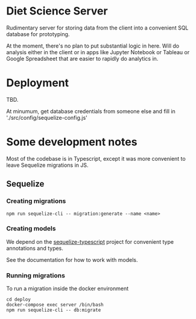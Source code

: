# Diet Science Server

Rudimentary server for storing data from the client into a convenient SQL database for prototyping.

At the moment, there's no plan to put substantial logic in here.  Will do analysis either in the client 
or in apps like Jupyter Notebook or Tableau or Google Spreadsheet that are easier to rapidly do analytics in. 

# Deployment

TBD.

At minumum, get database credentials from someone else and fill in './src/config/sequelize-config.js'

# Some development notes

Most of the codebase is in Typescript, except it was more convenient to leave Sequelize migrations in JS.

## Sequelize

### Creating migrations

```
npm run sequelize-cli -- migration:generate --name <name>
```

### Creating models

We depend on the [sequelize-typescript](https://github.com/RobinBuschmann/sequelize-typescript#readme) project for convenient type annotations and types.

See the documentation for how to work with models.


### Running migrations

To run a migration inside the docker environment
```
cd deploy
docker-compose exec server /bin/bash
npm run sequelize-cli -- db:migrate
```
